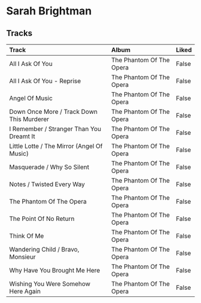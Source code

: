 # Sarah Brightman

## Tracks

| Track                                      | Album                    | Liked   |
|:-------------------------------------------|:-------------------------|:--------|
| All I Ask Of You                           | The Phantom Of The Opera | False   |
| All I Ask Of You - Reprise                 | The Phantom Of The Opera | False   |
| Angel Of Music                             | The Phantom Of The Opera | False   |
| Down Once More / Track Down This Murderer  | The Phantom Of The Opera | False   |
| I Remember / Stranger Than You Dreamt It   | The Phantom Of The Opera | False   |
| Little Lotte / The Mirror (Angel Of Music) | The Phantom Of The Opera | False   |
| Masquerade / Why So Silent                 | The Phantom Of The Opera | False   |
| Notes / Twisted Every Way                  | The Phantom Of The Opera | False   |
| The Phantom Of The Opera                   | The Phantom Of The Opera | False   |
| The Point Of No Return                     | The Phantom Of The Opera | False   |
| Think Of Me                                | The Phantom Of The Opera | False   |
| Wandering Child / Bravo, Monsieur          | The Phantom Of The Opera | False   |
| Why Have You Brought Me Here               | The Phantom Of The Opera | False   |
| Wishing You Were Somehow Here Again        | The Phantom Of The Opera | False   |